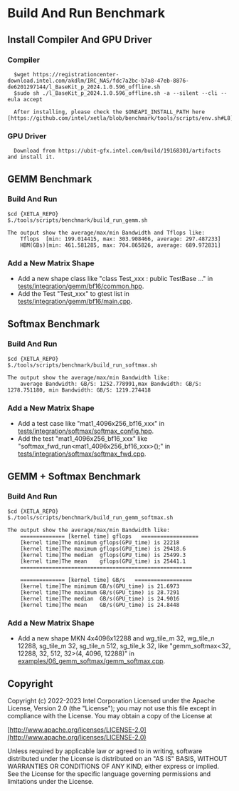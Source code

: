 # Build And Run Benchmark

## Install Compiler And GPU Driver
  ### Compiler
      $wget https://registrationcenter-download.intel.com/akdlm/IRC_NAS/fdc7a2bc-b7a8-47eb-8876-de6201297144/l_BaseKit_p_2024.1.0.596_offline.sh
      $sudo sh ./l_BaseKit_p_2024.1.0.596_offline.sh -a --silent --cli --eula accept

      After installing, please check the $ONEAPI_INSTALL_PATH here [https://github.com/intel/xetla/blob/benchmark/tools/scripts/env.sh#L8].

  ### GPU Driver
      Download from https://ubit-gfx.intel.com/build/19168301/artifacts and install it.

## GEMM Benchmark
### Build And Run
    $cd {XETLA_REPO}
    $./tools/scripts/benchmark/build_run_gemm.sh

    The output show the average/max/min Bandwidth and Tflops like:
        Tflops  [min: 199.014415, max: 303.908466, average: 297.487233]
        HBM(GBs)[min: 461.581285, max: 704.865826, average: 689.972831]

### Add a New Matrix Shape
- Add a new shape class like "class Test_xxx : public TestBase ..." in [tests/integration/gemm/bf16/common.hpp](./tests/integration/gemm/bf16/common.hpp).
- Add the Test "Test_xxx" to gtest list in [tests/integration/gemm/bf16/main.cpp](./tests/integration/gemm/bf16/main.cpp).



## Softmax Benchmark
### Build And Run
    $cd {XETLA_REPO}
    $./tools/scripts/benchmark/build_run_softmax.sh

    The output show the average/max/min Bandwidth like:
        average Bandwidth: GB/S: 1252.778991,max Bandwidth: GB/S: 1278.751180, min Bandwidth: GB/S: 1219.274418

### Add a New Matrix Shape
- Add a test case like "mat1_4096x256_bf16_xxx" in [tests/integration/softmax/softmax_config.hpp](./tests/integration/softmax/softmax_config.hpp).
- Add the test "mat1_4096x256_bf16_xxx" like "softmax_fwd_run<mat1_4096x256_bf16_xxx>();" in [tests/integration/softmax/softmax_fwd.cpp](./tests/integration/softmax/softmax_fwd.cpp).



## GEMM + Softmax Benchmark
### Build And Run
    $cd {XETLA_REPO}
    $./tools/scripts/benchmark/build_run_gemm_softmax.sh

    The output show the average/max/min Bandwidth like:
        ============== [kernel time] gflops   ==================
        [kernel time]The minimum gflops(GPU_time) is 22218
        [kernel time]The maximum gflops(GPU_time) is 29418.6
        [kernel time]The median  gflops(GPU_time) is 25499.3
        [kernel time]The mean    gflops(GPU_time) is 25441.1
        ======================================================

        ============== [kernel time] GB/s   ==================
        [kernel time]The minimum GB/s(GPU_time) is 21.6973
        [kernel time]The maximum GB/s(GPU_time) is 28.7291
        [kernel time]The median  GB/s(GPU_time) is 24.9016
        [kernel time]The mean    GB/s(GPU_time) is 24.8448

### Add a New Matrix Shape
- Add a new shape MKN 4x4096x12288 and wg_tile_m 32, wg_tile_n 12288, sg_tile_m 32, sg_tile_n 512, sg_tile_k 32, like "gemm_softmax<32, 12288, 32, 512, 32>(4, 4096, 12288)" in [examples/06_gemm_softmax/gemm_softmax.cpp](./examples/06_gemm_softmax/gemm_softmax.cpp).


## Copyright

Copyright (c) 2022-2023 Intel Corporation
Licensed under the Apache License, Version 2.0 (the "License");
you may not use this file except in compliance with the License.
You may obtain a copy of the License at

  [http://www.apache.org/licenses/LICENSE-2.0](http://www.apache.org/licenses/LICENSE-2.0)

Unless required by applicable law or agreed to in writing, software
distributed under the License is distributed on an "AS IS" BASIS,
WITHOUT WARRANTIES OR CONDITIONS OF ANY KIND, either express or implied.
See the License for the specific language governing permissions and
limitations under the License.


